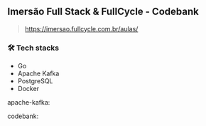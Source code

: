 ## Imersão Full Stack & FullCycle - Codebank
>https://imersao.fullcycle.com.br/aulas/

### 🛠 Tech stacks
- Go
- Apache Kafka
- PostgreSQL
- Docker


apache-kafka:

codebank: